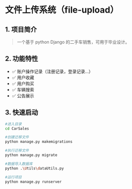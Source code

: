 # 文件上传系统（file-upload）

## 1. 项目简介  
> 一个基于 python Django 的二手车销售，可用于毕业设计。


## 2. 功能特性  
- ✅ 账户操作记录（注册记录，登录记录...）  
- ✅ 用户收藏
- ✅ 用户购买 
- ✅ 车辆搜索 
- ✅ 公告展示  


  


## 3. 快速启动
```bash
#进入目录
cd CarSales

#创建迁移文件
python manage.py makemigrations

#执行迁移文件
python manage.py migrate

#数据导入数据库
python .\Utils\dataUtils.py

#运行项目
python manage.py runserver
```
